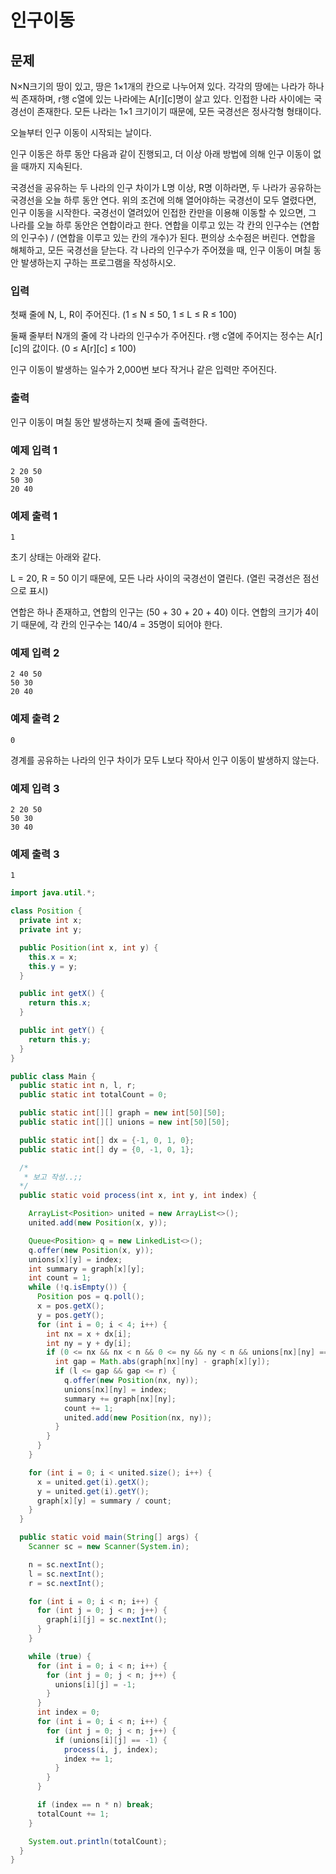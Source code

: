 # 인구이동

## 문제
N×N크기의 땅이 있고, 땅은 1×1개의 칸으로 나누어져 있다. 각각의 땅에는 나라가 하나씩 존재하며, r행 c열에 있는 나라에는 A[r][c]명이 살고 있다. 인접한 나라 사이에는 국경선이 존재한다. 모든 나라는 1×1 크기이기 때문에, 모든 국경선은 정사각형 형태이다.

오늘부터 인구 이동이 시작되는 날이다.

인구 이동은 하루 동안 다음과 같이 진행되고, 더 이상 아래 방법에 의해 인구 이동이 없을 때까지 지속된다.

국경선을 공유하는 두 나라의 인구 차이가 L명 이상, R명 이하라면, 두 나라가 공유하는 국경선을 오늘 하루 동안 연다.
위의 조건에 의해 열어야하는 국경선이 모두 열렸다면, 인구 이동을 시작한다.
국경선이 열려있어 인접한 칸만을 이용해 이동할 수 있으면, 그 나라를 오늘 하루 동안은 연합이라고 한다.
연합을 이루고 있는 각 칸의 인구수는 (연합의 인구수) / (연합을 이루고 있는 칸의 개수)가 된다. 편의상 소수점은 버린다.
연합을 해체하고, 모든 국경선을 닫는다.
각 나라의 인구수가 주어졌을 때, 인구 이동이 며칠 동안 발생하는지 구하는 프로그램을 작성하시오.

### 입력
첫째 줄에 N, L, R이 주어진다. (1 ≤ N ≤ 50, 1 ≤ L ≤ R ≤ 100)

둘째 줄부터 N개의 줄에 각 나라의 인구수가 주어진다. r행 c열에 주어지는 정수는 A[r][c]의 값이다. (0 ≤ A[r][c] ≤ 100)

인구 이동이 발생하는 일수가 2,000번 보다 작거나 같은 입력만 주어진다.

### 출력
인구 이동이 며칠 동안 발생하는지 첫째 줄에 출력한다.

### 예제 입력 1 
```
2 20 50
50 30
20 40
```

### 예제 출력 1 
```
1
```

초기 상태는 아래와 같다.

L = 20, R = 50 이기 때문에, 모든 나라 사이의 국경선이 열린다. (열린 국경선은 점선으로 표시)

연합은 하나 존재하고, 연합의 인구는 (50 + 30 + 20 + 40) 이다. 연합의 크기가 4이기 때문에, 각 칸의 인구수는 140/4 = 35명이 되어야 한다. 

### 예제 입력 2 
```
2 40 50
50 30
20 40
```

### 예제 출력 2 
```
0
```

경계를 공유하는 나라의 인구 차이가 모두 L보다 작아서 인구 이동이 발생하지 않는다.

### 예제 입력 3 
```
2 20 50
50 30
30 40
```

### 예제 출력 3 
```
1
```

```java
import java.util.*;

class Position {
  private int x;
  private int y;

  public Position(int x, int y) {
    this.x = x;
    this.y = y;
  }

  public int getX() {
    return this.x;
  }

  public int getY() {
    return this.y;
  }
}

public class Main {
  public static int n, l, r;
  public static int totalCount = 0;

  public static int[][] graph = new int[50][50];
  public static int[][] unions = new int[50][50];

  public static int[] dx = {-1, 0, 1, 0};
  public static int[] dy = {0, -1, 0, 1};

  /*
   * 보고 작성..;;
  */
  public static void process(int x, int y, int index) {

    ArrayList<Position> united = new ArrayList<>();
    united.add(new Position(x, y));

    Queue<Position> q = new LinkedList<>();
    q.offer(new Position(x, y));
    unions[x][y] = index;
    int summary = graph[x][y];
    int count = 1;
    while (!q.isEmpty()) {
      Position pos = q.poll();
      x = pos.getX();
      y = pos.getY();
      for (int i = 0; i < 4; i++) {
        int nx = x + dx[i];
        int ny = y + dy[i];
        if (0 <= nx && nx < n && 0 <= ny && ny < n && unions[nx][ny] == -1) {
          int gap = Math.abs(graph[nx][ny] - graph[x][y]);
          if (l <= gap && gap <= r) {
            q.offer(new Position(nx, ny));
            unions[nx][ny] = index;
            summary += graph[nx][ny];
            count += 1;
            united.add(new Position(nx, ny));
          }
        }
      }
    }

    for (int i = 0; i < united.size(); i++) {
      x = united.get(i).getX();
      y = united.get(i).getY();
      graph[x][y] = summary / count;
    }
  }

  public static void main(String[] args) {
    Scanner sc = new Scanner(System.in);

    n = sc.nextInt();
    l = sc.nextInt();
    r = sc.nextInt();

    for (int i = 0; i < n; i++) {
      for (int j = 0; j < n; j++) {
        graph[i][j] = sc.nextInt();
      }
    }

    while (true) {
      for (int i = 0; i < n; i++) {
        for (int j = 0; j < n; j++) {
          unions[i][j] = -1;
        }
      }
      int index = 0;
      for (int i = 0; i < n; i++) {
        for (int j = 0; j < n; j++) {
          if (unions[i][j] == -1) {
            process(i, j, index);
            index += 1;
          }
        }
      }

      if (index == n * n) break;
      totalCount += 1;
    }

    System.out.println(totalCount);
  }
}
```